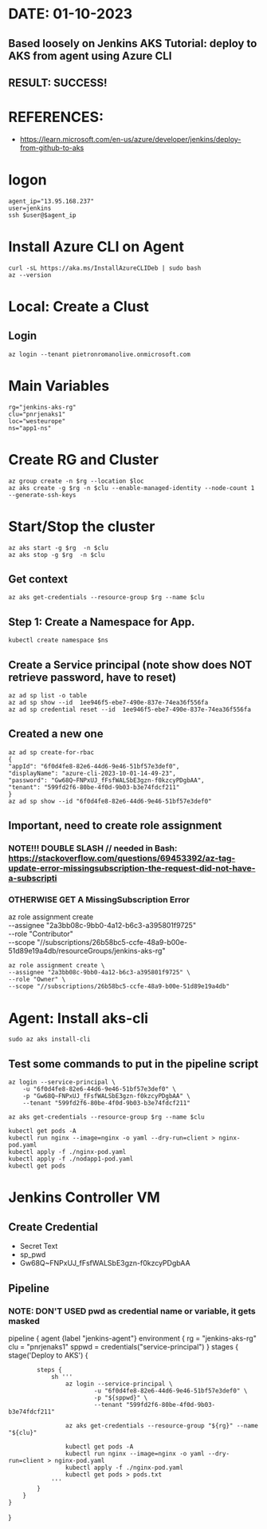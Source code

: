 # DATE: 01-10-2023
## Based loosely on Jenkins AKS Tutorial: deploy to AKS from agent using Azure CLI
## RESULT: SUCCESS! 

# REFERENCES:
- https://learn.microsoft.com/en-us/azure/developer/jenkins/deploy-from-github-to-aks

# logon
    agent_ip="13.95.168.237"
    user=jenkins
    ssh $user@$agent_ip

# Install Azure CLI on Agent
    curl -sL https://aka.ms/InstallAzureCLIDeb | sudo bash
    az --version


# Local: Create a Clust
## Login
    az login --tenant pietronromanolive.onmicrosoft.com

# Main Variables
    rg="jenkins-aks-rg"
    clu="pnrjenaks1"
    loc="westeurope"
    ns="app1-ns"

# Create RG and Cluster
    az group create -n $rg --location $loc
    az aks create -g $rg -n $clu --enable-managed-identity --node-count 1 --generate-ssh-keys

# Start/Stop the cluster
    az aks start -g $rg  -n $clu
    az aks stop -g $rg  -n $clu

## Get context
    az aks get-credentials --resource-group $rg --name $clu

## Step 1: Create a Namespace for App. 
    kubectl create namespace $ns


## Create a Service principal (note show does NOT retrieve password, have to reset)
    az ad sp list -o table
    az ad sp show --id  1ee946f5-ebe7-490e-837e-74ea36f556fa
    az ad sp credential reset --id  1ee946f5-ebe7-490e-837e-74ea36f556fa

## Created a new one
    az ad sp create-for-rbac 
    {
    "appId": "6f0d4fe8-82e6-44d6-9e46-51bf57e3def0",
    "displayName": "azure-cli-2023-10-01-14-49-23",
    "password": "Gw68Q~FNPxUJ_fFsfWALSbE3gzn-f0kzcyPDgbAA",
    "tenant": "599fd2f6-80be-4f0d-9b03-b3e74fdcf211"
    }
    az ad sp show --id "6f0d4fe8-82e6-44d6-9e46-51bf57e3def0"

## Important, need to create role assignment
### NOTE!!! DOUBLE SLASH // needed in Bash: https://stackoverflow.com/questions/69453392/az-tag-update-error-missingsubscription-the-request-did-not-have-a-subscripti
### OTHERWISE GET A MissingSubscription Error
az role assignment create \
    --assignee "2a3bb08c-9bb0-4a12-b6c3-a395801f9725" \
    --role "Contributor" \
    --scope "//subscriptions/26b58bc5-ccfe-48a9-b00e-51d89e19a4db/resourceGroups/jenkins-aks-rg"

    az role assignment create \
    --assignee "2a3bb08c-9bb0-4a12-b6c3-a395801f9725" \
    --role "Owner" \
    --scope "//subscriptions/26b58bc5-ccfe-48a9-b00e-51d89e19a4db"

    
# Agent: Install aks-cli
    sudo az aks install-cli

## Test some commands to put in the pipeline script
    az login --service-principal \
        -u "6f0d4fe8-82e6-44d6-9e46-51bf57e3def0" \
        -p "Gw68Q~FNPxUJ_fFsfWALSbE3gzn-f0kzcyPDgbAA" \
        --tenant "599fd2f6-80be-4f0d-9b03-b3e74fdcf211"

    az aks get-credentials --resource-group $rg --name $clu

    kubectl get pods -A
    kubectl run nginx --image=nginx -o yaml --dry-run=client > nginx-pod.yaml
    kubectl apply -f ./nginx-pod.yaml
    kubectl apply -f ./nodapp1-pod.yaml
    kubectl get pods

# Jenkins Controller VM
## Create Credential
 - Secret Text
 - sp_pwd
 - Gw68Q~FNPxUJ_fFsfWALSbE3gzn-f0kzcyPDgbAA

## Pipeline
### NOTE: DON'T USED pwd as credential name or variable, it gets masked 

pipeline {
    agent {label "jenkins-agent"}
    environment {
        rg = "jenkins-aks-rg"
        clu = "pnrjenaks1"
        sppwd = credentials("service-principal")
    }
    stages {
        stage('Deploy to AKS') {

            steps {
                sh '''
                    az login --service-principal \
                            -u "6f0d4fe8-82e6-44d6-9e46-51bf57e3def0" \
                            -p "${sppwd}" \
                            --tenant "599fd2f6-80be-4f0d-9b03-b3e74fdcf211"
                    
                    az aks get-credentials --resource-group "${rg}" --name "${clu}"
                    
                    kubectl get pods -A
                    kubectl run nginx --image=nginx -o yaml --dry-run=client > nginx-pod.yaml
                    kubectl apply -f ./nginx-pod.yaml
                    kubectl get pods > pods.txt
                '''
            }
        }
    }
}





